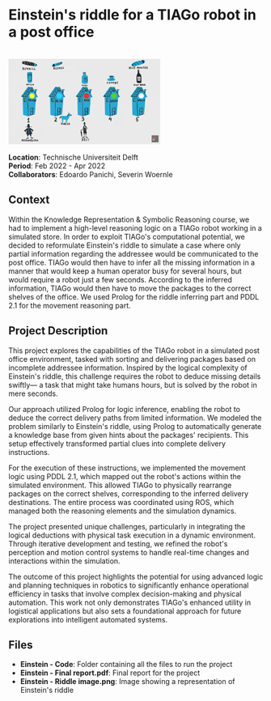 # Einstein's riddle for a TIAGo robot in a post office

<br>
<img src="./Einstein%20-%20Riddle image.png" width="300">  
<br>

**Location**: Technische Universiteit Delft  
**Period**: Feb 2022 - Apr 2022  
**Collaborators**: Edoardo Panichi, Severin Woernle

## Context
Within the Knowledge Representation & Symbolic Reasoning course, we had to implement a high-level reasoning logic on a TIAGo robot working in a simulated store. In order to exploit TIAGo's computational potential, we decided to reformulate Einstein's riddle to simulate a case where only partial information regarding the addressee would be communicated to the post office. TIAGo would then have to infer all the missing information in a manner that would keep a human operator busy for several hours, but would require a robot just a few seconds. According to the inferred information, TIAGo would then have to move the packages to the correct shelves of the office. We used Prolog for the riddle inferring part and PDDL 2.1 for the movement reasoning part.

## Project Description
This project explores the capabilities of the TIAGo robot in a simulated post office environment, tasked with sorting and delivering packages based on incomplete addressee information. Inspired by the logical complexity of Einstein's riddle, this challenge requires the robot to deduce missing details swiftly— a task that might take humans hours, but is solved by the robot in mere seconds.

Our approach utilized Prolog for logic inference, enabling the robot to deduce the correct delivery paths from limited information. We modeled the problem similarly to Einstein's riddle, using Prolog to automatically generate a knowledge base from given hints about the packages' recipients. This setup effectively transformed partial clues into complete delivery instructions.

For the execution of these instructions, we implemented the movement logic using PDDL 2.1, which mapped out the robot's actions within the simulated environment. This allowed TIAGo to physically rearrange packages on the correct shelves, corresponding to the inferred delivery destinations. The entire process was coordinated using ROS, which managed both the reasoning elements and the simulation dynamics.

The project presented unique challenges, particularly in integrating the logical deductions with physical task execution in a dynamic environment. Through iterative development and testing, we refined the robot's perception and motion control systems to handle real-time changes and interactions within the simulation.

The outcome of this project highlights the potential for using advanced logic and planning techniques in robotics to significantly enhance operational efficiency in tasks that involve complex decision-making and physical automation. This work not only demonstrates TIAGo's enhanced utility in logistical applications but also sets a foundational approach for future explorations into intelligent automated systems.

## Files
- **Einstein - Code**: Folder containing all the files to run the project 
- **Einstein - Final report.pdf**: Final report for the project
- **Einstein - Riddle image.png**: Image showing a representation of Einstein's riddle

